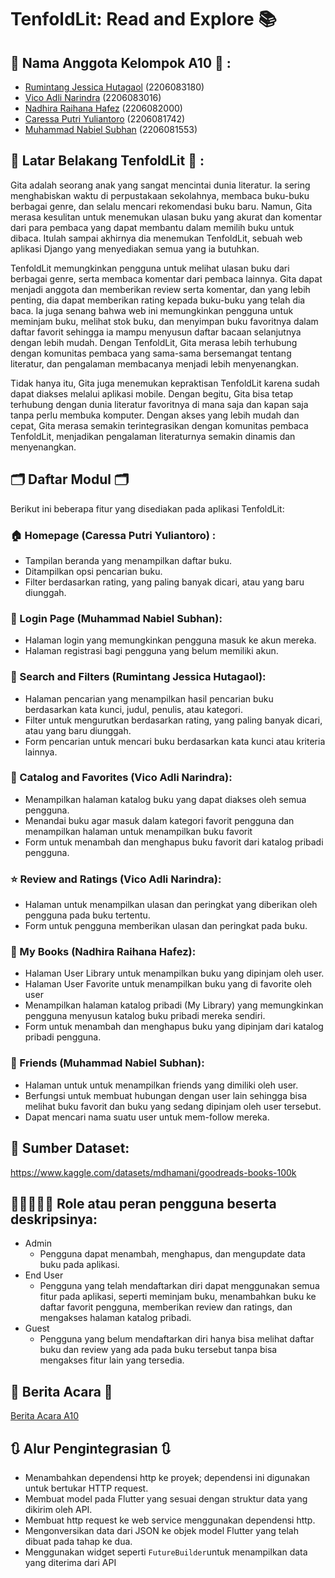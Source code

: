 # TenfoldLit: Read and Explore 📚

## 👥 Nama Anggota Kelompok A10 👥 : 
* [Rumintang Jessica Hutagaol](https://github.com/Rumintangjsi) (2206083180)
* [Vico Adli Narindra](https://github.com/VicoAdli) (2206083016)
* [Nadhira Raihana Hafez](https://github.com/nadriha) (2206082000)
* [Caressa Putri Yuliantoro](https://github.com/caressaputri) (2206081742)
* [Muhammad Nabiel Subhan](https://github.com/nabielsubhan) (2206081553)

## 📔 Latar Belakang TenfoldLit 📔 :
Gita adalah seorang anak yang sangat mencintai dunia literatur. Ia sering menghabiskan waktu di perpustakaan sekolahnya, membaca buku-buku berbagai genre, dan selalu mencari rekomendasi buku baru. Namun, Gita merasa kesulitan untuk menemukan ulasan buku yang akurat dan komentar dari para pembaca yang dapat membantu dalam memilih buku untuk dibaca. Itulah sampai akhirnya dia menemukan TenfoldLit, sebuah web aplikasi Django yang menyediakan semua yang ia butuhkan. <br>

TenfoldLit memungkinkan pengguna untuk melihat ulasan buku dari berbagai genre, serta membaca komentar dari pembaca lainnya. Gita dapat menjadi anggota dan memberikan review serta komentar, dan yang lebih penting, dia dapat memberikan rating kepada buku-buku yang telah dia baca. Ia juga senang bahwa web ini memungkinkan pengguna untuk meminjam buku, melihat stok buku, dan menyimpan buku favoritnya dalam daftar favorit sehingga ia mampu menyusun daftar bacaan selanjutnya dengan lebih mudah. Dengan TenfoldLit, Gita merasa lebih terhubung dengan komunitas pembaca yang sama-sama bersemangat tentang literatur, dan pengalaman membacanya menjadi lebih menyenangkan.

Tidak hanya itu, Gita juga menemukan kepraktisan TenfoldLit karena sudah dapat diakses melalui aplikasi mobile. Dengan begitu, Gita bisa tetap terhubung dengan dunia literatur favoritnya di mana saja dan kapan saja tanpa perlu membuka komputer. Dengan akses yang lebih mudah dan cepat, Gita merasa semakin terintegrasikan dengan komunitas pembaca TenfoldLit, menjadikan pengalaman literaturnya semakin dinamis dan menyenangkan.

## 🗂️ Daftar Modul 🗂️ 
Berikut ini beberapa fitur yang disediakan pada aplikasi TenfoldLit:
### 🏠 Homepage (Caressa Putri Yuliantoro) :
* Tampilan beranda yang menampilkan daftar buku.
* Ditampilkan opsi pencarian buku.
* Filter berdasarkan rating, yang paling banyak dicari, atau yang baru diunggah.

### 👤 Login Page (Muhammad Nabiel Subhan):
* Halaman login yang memungkinkan pengguna masuk ke akun mereka.
* Halaman registrasi bagi pengguna yang belum memiliki akun.

### 🔎 Search and Filters (Rumintang Jessica Hutagaol):
* Halaman pencarian yang menampilkan hasil pencarian buku berdasarkan kata kunci, judul, penulis, atau kategori.
* Filter untuk mengurutkan berdasarkan rating, yang paling banyak dicari, atau yang baru diunggah.
* Form pencarian untuk mencari buku berdasarkan kata kunci atau kriteria lainnya.

### 📱 Catalog and Favorites (Vico Adli Narindra):
* Menampilkan halaman katalog buku yang dapat diakses oleh semua pengguna.
* Menandai buku agar masuk dalam kategori favorit pengguna dan menampilkan halaman untuk menampilkan buku favorit
* Form untuk menambah dan menghapus buku favorit dari katalog pribadi pengguna.

### ⭐️ Review and Ratings (Vico Adli Narindra):
* Halaman untuk menampilkan ulasan dan peringkat yang diberikan oleh pengguna pada buku tertentu.
* Form untuk pengguna memberikan ulasan dan peringkat pada buku.

### 📒 My Books (Nadhira Raihana Hafez):
* Halaman User Library untuk menampilkan buku yang dipinjam oleh user.
* Halaman User Favorite untuk menampilkan buku yang di favorite oleh user
* Menampilkan halaman katalog pribadi (My Library) yang memungkinkan pengguna menyusun katalog buku pribadi mereka sendiri.
* Form untuk menambah dan menghapus buku yang dipinjam dari katalog pribadi pengguna.

### 👫 Friends (Muhammad Nabiel Subhan):
* Halaman untuk untuk menampilkan friends yang dimiliki oleh user.
* Berfungsi untuk membuat hubungan dengan user lain sehingga bisa melihat buku favorit dan buku yang sedang dipinjam oleh user tersebut.
* Dapat mencari nama suatu user untuk mem-follow mereka.

## 📂 Sumber Dataset:
https://www.kaggle.com/datasets/mdhamani/goodreads-books-100k

## 👩🏻👱🏻‍♂️ Role atau peran pengguna beserta deskripsinya: 
* Admin
    * Pengguna dapat menambah, menghapus, dan mengupdate data buku pada aplikasi.
* End User
    * Pengguna yang telah mendaftarkan diri dapat menggunakan semua fitur pada aplikasi, seperti meminjam buku, menambahkan buku ke daftar favorit pengguna, memberikan review dan ratings, dan mengakses halaman katalog pribadi.
* Guest
    * Pengguna yang belum mendaftarkan diri hanya bisa melihat daftar buku dan review yang ada pada buku tersebut tanpa bisa mengakses fitur lain yang tersedia.

## 📑 Berita Acara 📑
[Berita Acara A10](https://docs.google.com/spreadsheets/d/1azkHBVeqnpd1yoqG0f9LsqfLRf2LzaDq/edit#gid=2120975129)

## 🔃 Alur Pengintegrasian 🔃
* Menambahkan dependensi http ke proyek; dependensi ini digunakan untuk bertukar HTTP request.
* Membuat model pada Flutter yang sesuai dengan struktur data yang dikirim oleh API.
* Membuat http request ke web service menggunakan dependensi http.
* Mengonversikan data dari JSON ke objek model Flutter yang telah dibuat pada tahap ke dua.
* Menggunakan widget seperti `FutureBuilder`untuk menampilkan data yang diterima dari API 
